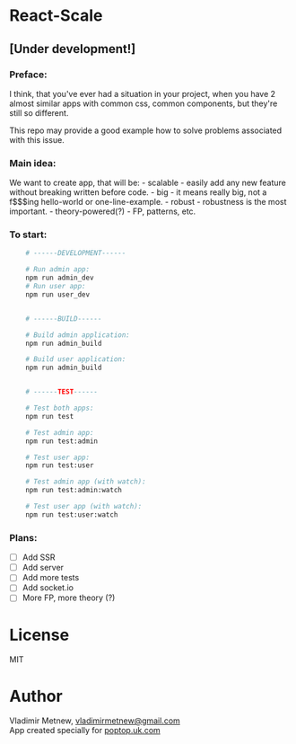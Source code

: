 # React-Scale
## [Under development!]
### Preface:
I think, that you've ever had a situation in your project, when you have 2 almost similar apps with common css, common components, but they're still so different.

This repo may provide a good example how to solve problems associated with this issue.

### Main idea:
We want to create app, that will be:
    - scalable  - easily add any new feature without breaking written before code.
    - big - it means really big, not a f$$$ing hello-world or one-line-example.
    - robust - robustness is the most important.
    - theory-powered(?) - FP, patterns, etc.

### To start:
```bash
    # ------DEVELOPMENT------

    # Run admin app:
    npm run admin_dev
    # Run user app:
    npm run user_dev


    # ------BUILD------

    # Build admin application:
    npm run admin_build

    # Build user application:
    npm run admin_build


    # ------TEST------

    # Test both apps:
    npm run test

    # Test admin app:
    npm run test:admin

    # Test user app:
    npm run test:user

    # Test admin app (with watch):
    npm run test:admin:watch

    # Test user app (with watch):
    npm run test:user:watch
```

### Plans:
- [ ] Add SSR
- [ ] Add server
- [ ] Add more tests
- [ ] Add socket.io
- [ ] More FP, more theory (?)

# License
MIT

# Author
Vladimir Metnew, <vladimirmetnew@gmail.com>    
App created specially for [poptop.uk.com](poptop.uk.com)

